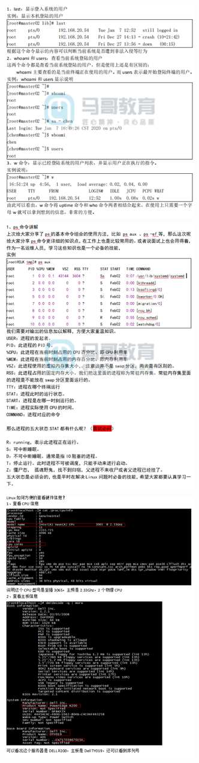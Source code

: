 ![1578395216898](..\typora-user-images\1578395216898.png)

![1578639646117](..\typora-user-images\1578639646117.png)

![1579082696404](..\typora-user-images\1579082696404.png)

